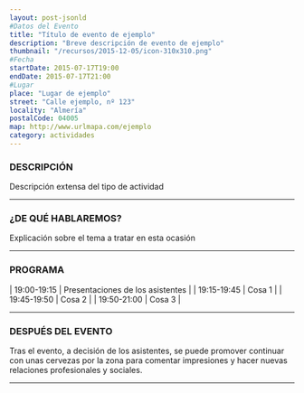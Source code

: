 ```yaml
---
layout: post-jsonld
#Datos del Evento
title: "Título de evento de ejemplo"
description: "Breve descripción de evento de ejemplo"
thumbnail: "/recursos/2015-12-05/icon-310x310.png"
#Fecha
startDate: 2015-07-17T19:00
endDate: 2015-07-17T21:00
#Lugar
place: "Lugar de ejemplo"
street: "Calle ejemplo, nº 123"
locality: "Almería"
postalCode: 04005
map: http://www.urlmapa.com/ejemplo
category: actividades
---
```

### DESCRIPCIÓN

Descripción extensa del tipo de actividad

---

### ¿DE QUÉ HABLAREMOS?

Explicación sobre el tema a tratar en esta ocasión

---

### PROGRAMA

| 19:00-19:15   | Presentaciones de los asistentes  |
| 19:15-19:45   | Cosa 1 |
| 19:45-19:50 	| Cosa 2 |
| 19:50-21:00 	| Cosa 3 |

---

### DESPUÉS DEL EVENTO

Tras el evento, a decisión de los asistentes, se puede promover continuar con unas cervezas por la zona para comentar impresiones y hacer nuevas relaciones profesionales y sociales.

---